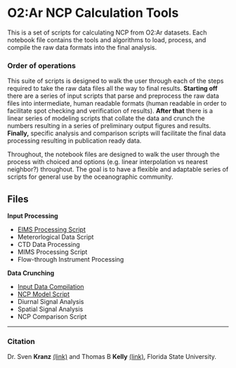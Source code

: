 # O2:Ar NCP Calculation Tools

This is a set of scripts for calculating NCP from O2:Ar datasets. Each notebook file contains the tools and algorithms to load, process, and compile the raw data formats into the final analysis. 

### Order of operations
This suite of scripts is designed to walk the user through each of the steps required to take the raw data files all the way to final results. __Starting off__ there are a series of input scripts that parse and preprocess the raw data files into intermediate, human readable formats (human readable in order to facilitate spot checking and verification of results). __After that__ there is a linear series of modeling scripts that collate the data and crunch the numbers resulting in a series of preliminary output figures and results. __Finally,__ specific analysis and comparison scripts will facilitate the final data processing resulting in publication ready data.

Throughout, the notebook files are designed to walk the user through the process with choiced and options (e.g. linear interpolation vs nearest neighbor?) throughout. The goal is to have a flexible and adaptable series of scripts for general use by the oceanographic community.


## Files

__Input Processing__
* [EIMS Processing Script](https://github.com/tbrycekelly/MIMS-TBK/blob/master/Generate%20Input-%20EIMS.ipynb)
* Meterorlogical Data Script
* CTD Data Processing
* MIMS Processing Script
* Flow-through Instrument Processing

__Data Crunching__
* [Input Data Compilation](https://github.com/tbrycekelly/MIMS-TBK/blob/master/Main%20Data%20Merge.ipynb)
* [NCP Model Script](https://github.com/tbrycekelly/MIMS-TBK/blob/master/NCP%20Model.ipynb)
* Diurnal Signal Analysis
* Spatial Signal Analysis
* NCP Comparison Script

---

### Citation

Dr. Sven __Kranz__ [(link)](https://www.eoas.fsu.edu/people/faculty/dr-sven-kranz) and Thomas B __Kelly__ [(link)](https://nationalmaglab.org/component/maglabdata/?view=personnel&id=ThomasKelly), Florida State University.

